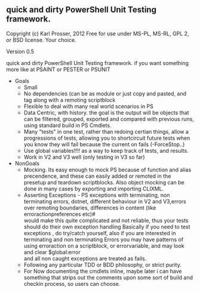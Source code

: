 quick and dirty PowerShell Unit Testing framework.
---------------------------------------------------
 Copyright (c) Karl Prosser, 2012
 Free for use under MS-PL, MS-RL, GPL 2, or BSD license. Your choice. 
 
 Version 0.5

quick and dirty PowerShell Unit Testing framework.
if you want something more like at PSAINT or PESTER or PSUNIT
+ Goals
    + Small
    + No dependencies (can be as module or just copy and pasted, and tag along with a remoting scriptblock
    + Flexible to deal with many real world scenarios in PS
    + Data Centric, with history. the goal is the output will be objects that can be filtered, grouped, exported 
      and compared with previous runs, using standard build in PS Cmdlets.      
    + Many "tests" in one test, rather than redoing certian things, allow a progressions of tests, allowing
      you to shortcircuit future tests when you know they will fail because the current on fails (-ForceStop..)
    + Use global variables!!!! as a way to keep track of tests, and results.
    + Work in V2 and V3 well (only testing in V3 so far)
+ NonGoals
   + Mocking. Its easy enough to mock PS because of function and alias precendence, and these can
     easily added or remoted in the presetup and teardown scriptblocks. Also object mocking can be done
     in many cases by exporting and importing CLIXML.
   + Asserting Exceptions - PS exceptions with terminating, non terminating errors, dotnet, different 
     behaviour in V2 and V3,errors over remoting boundaries, differences in content (like erroractionpreferences etc)#     
     would make this quite complicated and not reliable, thus your tests should do their own exception handling
     Basically if you need to test exceptions , do try/catch yourself, also if you are interested in terminating and non terminating
     Errors you may have patterns of using erroraction on a scriptblock, or errorvariable, and may look and clear $global:error  
     and all non caught exceptions are treated as fails.        
   + Following any particular TDD or BDD philosophy, or strict purity.
   + For Now documenting the cmdlets inline, maybe later i can have something that strips out the comments
     upon some sort of build and checkin process, so users can choose.      


